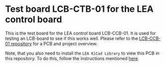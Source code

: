 # Test board LCB-CTB-01 for the LEA control board

This is the test board for the LEA control board LCB-CCB-01. It is used for testing an LCB-board to see if this works well. Please refer to the [LCB-CCB-01 repository](https://github.com/upb-lea/LCB-CCB-01_LEA_Control_Board) for a PCB and project overview.

Note, that you also need to install the `LEA KiCad Library` to view this PCB in this repository. To do this, follow the instructions mentioned [here](https://github.com/upb-lea/LCB-CCB-01_LEA_Control_Board/blob/main/README.md#downloading-this-project-and-folder-structure).

